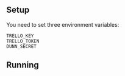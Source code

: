 ## Setup
You need to set three environment variables:
```
TRELLO_KEY
TRELLO_TOKEN
DUNN_SECRET
```

## Running
